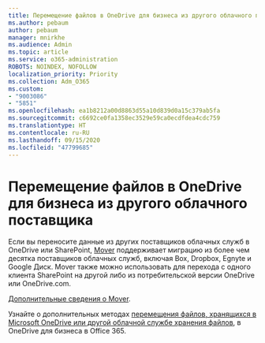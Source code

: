 ```yaml
---
title: Перемещение файлов в OneDrive для бизнеса из другого облачного поставщика
ms.author: pebaum
author: pebaum
manager: mnirkhe
ms.audience: Admin
ms.topic: article
ms.service: o365-administration
ROBOTS: NOINDEX, NOFOLLOW
localization_priority: Priority
ms.collection: Adm_O365
ms.custom:
- "9003086"
- "5851"
ms.openlocfilehash: ea1b8212a00d8863d55a10d839d0a15c379ab5fa
ms.sourcegitcommit: c6692ce0fa1358ec3529e59ca0ecdfdea4cdc759
ms.translationtype: HT
ms.contentlocale: ru-RU
ms.lasthandoff: 09/15/2020
ms.locfileid: "47799685"
---
```

# <a name="move-files-into-onedrive-for-business-from-another-cloud-provider"></a>Перемещение файлов в OneDrive для бизнеса из другого облачного поставщика

Если вы переносите данные из других поставщиков облачных служб в OneDrive или SharePoint, [Mover](https://go.microsoft.com/fwlink/?linkid=2132453) поддерживает миграцию из более чем десятка поставщиков облачных служб, включая Box, Dropbox, Egnyte и Google Диск. Mover также можно использовать для перехода с одного клиента SharePoint на другой либо из потребительской версии OneDrive или OneDrive.com.

[Дополнительные сведения о Mover](https://go.microsoft.com/fwlink/?linkid=2132453).

Узнайте о дополнительных методах [перемещения файлов, хранящихся в Microsoft OneDrive или другой облачной службе хранения файлов](https://support.microsoft.com/office/7fb28cad-7e25-451f-8b4b-2d1a71e5c0e9), в OneDrive для бизнеса в Office 365.
